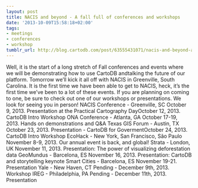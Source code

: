```yaml
---
layout: post
title: NACIS and beyond - A fall full of conferences and workshops
date: '2013-10-09T15:58:18+02:00'
tags:
- meetings
- conferences
- workshop
tumblr_url: http://blog.cartodb.com/post/63555431071/nacis-and-beyond-a-fall-full-of-conferences-and
---
```

Well, it is the start of a long stretch of Fall conferences and events where we will be demonstrating how to use CartoDB andtalking the future of our platform. Tomorrow we’ll kick it all off with NACIS in Greenville, South Carolina. It is the first time we have been able to get to NACIS, heck, it’s the first time we’ve been to a lot of these events. If you are planning on coming to one, be sure to check out one of our workshops or presentations. We look for seeing you in person!
NACIS Conference - Greenville, SC
October 9, 2013. Presentation at the Practical Cartography DayOctober 12, 2013. CartoDB Intro Workshop
ONA Conference - Atlanta, GA
October 17-19, 2013. Hands on demonstrations and Q&A
Texas GIS Forum - Austin, TX
October 23, 2013. Presentation - CartoDB for GovermentOctober 24, 2013. CartoDB Intro Workshop
EcoHack - New York, San Francisco, São Paulo
November 8-9, 2013. Our annual event is back, and global!
Strata - London, UK
November 11, 2013. Presentation: The power of visualizing deforestation data
GeoMundus - Barcelona, ES
November 16, 2013. Presentation: CartoDB and storytelling keynote
Smart Cities - Barcelona, ES
November 19-21. Presentation
Yale - New Haven, CT
Pending - December 9th, 2013. Workshop
IREG - Philadelphia, PA
Pending - December 11th, 2013. Presentation
